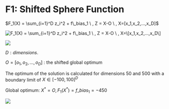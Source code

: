 # F1: Shifted Sphere Function


$F_1(X) = \sum_{i=1}^D z_i^2 + f\_bias_1 \ , Z = X-O \ , X=[x_1,x_2,...,x_D]$

![$F_1(X) = \sum_{i=1}^D z_i^2 + f\_bias_1 \ , Z = X-O \ , X=\[x_1,x_2,...,x_D\]$](https://render.githubusercontent.com/render/math?math=%24F_1(X)%20%3D%20%5Csum_%7Bi%3D1%7D%5ED%20z_i%5E2%20%2B%20f%5C_bias_1%20%5C%20%2C%20Z%20%3D%20X-O%20%5C%20%2C%20X%3D%5Bx_1%2Cx_2%2C...%2Cx_D%5D%24)


<img src="https://render.githubusercontent.com/render/math?math=e^{i \pi} = -1">

$D: dimensions.$

$O=[o_1, o_2,...,o_D]$ : the shifted global optimum

The optimum of the solution is calculated for dimensions 50 and 500 with a boundary limit of $X∈[−100,100]^D$

Global optimum: $X^* = O , F_1(X^*) = f\_bias_1 = - 450$

<img src="https://render.githubusercontent.com/render/math?math=e^{i \pi} = -1">
